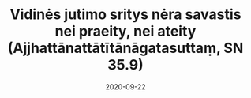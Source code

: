 ---
layout: page
title: 'Vidinės jutimo sritys nėra savastis nei praeity, nei ateity (Ajjhattānattātītānāgatasuttaṃ, SN 35.9)'
category: susijusios suttos
index: 
     - Nesavastingumas (anattā)
sortIndex: 35009
date: 2020-09-22
tags: 
     - Nesavastingumas (anattā)
suttacentral: sn35.9
---